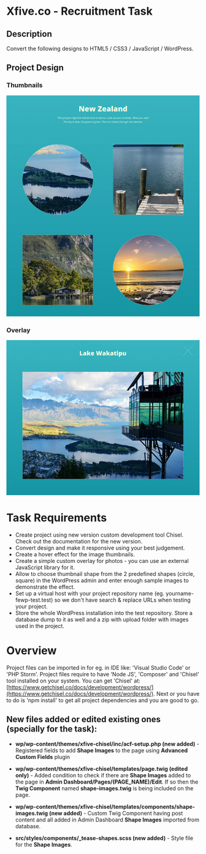# Xfive.co - Recruitment Task

## Description 

Convert the following designs to HTML5 / CSS3 / JavaScript / WordPress.

## Project Design

### Thumbnails

![picture](https://raw.githubusercontent.com/xfiveco/fe-wp-test-simple/master/xfive-front-end-test-thumbs.jpg)

### Overlay

![picture](https://raw.githubusercontent.com/xfiveco/fe-wp-test-simple/master/xfive-front-end-test-overlay.jpg)

# Task Requirements

 - Create project using new version custom development tool Chisel. Check out the documentation for the new version.
 - Convert design and make it responsive using your best judgement.
 - Create a hover effect for the image thumbnails.
 - Create a simple custom overlay for photos - you can use an external JavaScript library for it.
 - Allow to choose thumbnail shape from the 2 predefined shapes (circle, square) in the WordPress admin and enter enough sample images to demonstrate the effect.
 - Set up a virtual host with your project repository name (eg. yourname-fewp-test.test) so we don't have search & replace URLs when testing your project.
 - Store the whole WordPress installation into the test repository. Store a database dump to it as well and a zip with upload folder with images used in the project.

# Overview

Project files can be imported in for eg. in IDE like: 'Visual Studio Code' or 'PHP Storm'. Project files require to have 'Node JS', 'Composer' and 'Chisel' tool installed on your system. You can get 'Chisel' at: [https://www.getchisel.co/docs/development/wordpress/](https://www.getchisel.co/docs/development/wordpress/). Next or you have to do is 'npm install' to get all project dependencies and you are good to go.


## New files added or edited existing ones (specially for the task):

- **wp/wp-content/themes/xfive-chisel/inc/acf-setup.php (new added)** - 
Registered fields to add **Shape Images** to the page using **Advanced Custom Fields** plugin

- **wp/wp-content/themes/xfive-chisel/templates/page.twig (edited only)** - 
Added condition to check if there are **Shape Images** added to the page in **Admin Dashboard/Pages/(PAGE_NAME)/Edit**. If so then the **Twig Component** named **shape-images.twig** is being included on the page.

- **wp/wp-content/themes/xfive-chisel/templates/components/shape-images.twig (new added)** - 
Custom Twig Component having post content and all added in Admin Dashboard **Shape Images** imported from database.

- **src/styles/components/_tease-shapes.scss (new added)** - 
Style file for the **Shape Images**.

